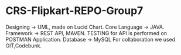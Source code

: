 # CRS-Flipkart-REPO-Group7
Designing -> UML, made on Lucid Chart. Core Language -> JAVA. Framework -> REST API, MAVEN. TESTING for API is performed on POSTMAN Application. Database -> MySQL For collaboration we used GIT,Codebunk.
